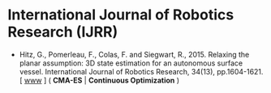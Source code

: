 # International Journal of Robotics Research (IJRR)

* Hitz, G., Pomerleau, F., Colas, F. and Siegwart, R., 2015. Relaxing the planar assumption: 3D state estimation for an autonomous surface vessel. International Journal of Robotics Research, 34(13), pp.1604-1621. [ [www](https://journals.sagepub.com/doi/abs/10.1177/0278364915583680?journalCode=ijra) ] ( **CMA-ES** | **Continuous Optimization** )
